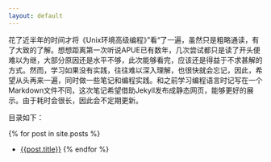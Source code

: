 ```yaml
---
layout: default
---
```


花了近半年的时间才将《Unix环境高级编程》”看“了一遍，虽然只是粗略通读，有了大致的了解。想想距离第一次听说APUE已有数年，几次尝试都只是读了开头便难以为继，大部分原因还是水平不够，此次能够看完，应该还是得益于不求甚解的方式。然而，学习如果没有实践，往往难以深入理解，也很快就会忘记，因此，希望从头再来一遍，同时做一些笔记和编程实践。和之前学习编程语言时记写在一个Markdown文件不同，这次笔记希望借助Jekyll发布成静态网页，能够更好的展示。由于耗时会很长，因此会不定期更新。

目录如下：

{% for post in site.posts %}
* [{{post.title}}]({{site.baseurl}}{{post.url}})
{% endfor %}
